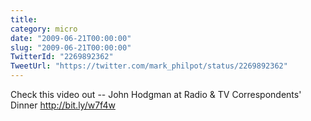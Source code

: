 ```yaml
---
title: 
category: micro
date: "2009-06-21T00:00:00"
slug: "2009-06-21T00:00:00"
TwitterId: "2269892362"
TweetUrl: "https://twitter.com/mark_philpot/status/2269892362"
---
```


Check this video out -- John Hodgman at Radio & TV Correspondents' Dinner
http://bit.ly/w7f4w
